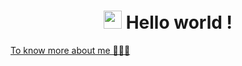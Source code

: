 <h1 align='center'> <img src="https://github.com/TheDudeThatCode/TheDudeThatCode/blob/master/Assets/Hi.gif" width="29px"> Hello world !</h1>
<a href="https://marielisepicard.github.io/" target="_blank">To know more about me 👩🏼‍💻</a>

<!--
**marielisepicard/marielisepicard** is a ✨ _special_ ✨ repository because its `README.md` (this file) appears on your GitHub profile.

Here are some ideas to get you started:

- 🔭 I’m currently working on ...
- 🌱 I’m currently learning ...
- 👯 I’m looking to collaborate on ...
- 🤔 I’m looking for help with ...
- 💬 Ask me about ...
- 📫 How to reach me: ...
- 😄 Pronouns: ...
- ⚡ Fun fact: ...
-->
